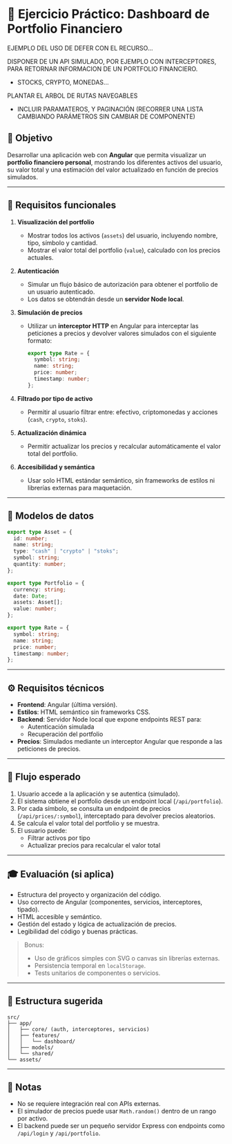 # 💼 Ejercicio Práctico: Dashboard de Portfolio Financiero

EJEMPLO DEL USO DE DEFER CON EL RECURSO...

DISPONER DE UN API SIMULADO, POR EJEMPLO CON INTERCEPTORES, PARA RETORNAR INFORMACION DE UN PORTFOLIO FINANCIERO.

- STOCKS, CRYPTO, MONEDAS...

PLANTAR EL ARBOL DE RUTAS NAVEGABLES

- INCLUIR PARAMATEROS, Y PAGINACIÓN (RECORRER UNA LISTA CAMBIANDO PARÁMETROS SIN CAMBIAR DE COMPONENTE)

## 🎯 Objetivo

Desarrollar una aplicación web con **Angular** que permita visualizar un **portfolio financiero personal**, mostrando los diferentes activos del usuario, su valor total y una estimación del valor actualizado en función de precios simulados.

---

## 🧱 Requisitos funcionales

1. **Visualización del portfolio**

   - Mostrar todos los activos (`assets`) del usuario, incluyendo nombre, tipo, símbolo y cantidad.
   - Mostrar el valor total del portfolio (`value`), calculado con los precios actuales.

2. **Autenticación**

   - Simular un flujo básico de autorización para obtener el portfolio de un usuario autenticado.
   - Los datos se obtendrán desde un **servidor Node local**.

3. **Simulación de precios**

   - Utilizar un **interceptor HTTP** en Angular para interceptar las peticiones a precios y devolver valores simulados con el siguiente formato:
     ```ts
     export type Rate = {
       symbol: string;
       name: string;
       price: number;
       timestamp: number;
     };
     ```

4. **Filtrado por tipo de activo**

   - Permitir al usuario filtrar entre: efectivo, criptomonedas y acciones (`cash`, `crypto`, `stoks`).

5. **Actualización dinámica**

   - Permitir actualizar los precios y recalcular automáticamente el valor total del portfolio.

6. **Accesibilidad y semántica**
   - Usar solo HTML estándar semántico, sin frameworks de estilos ni librerías externas para maquetación.

---

## 🧾 Modelos de datos

```ts
export type Asset = {
  id: number;
  name: string;
  type: "cash" | "crypto" | "stoks";
  symbol: string;
  quantity: number;
};

export type Portfolio = {
  currency: string;
  date: Date;
  assets: Asset[];
  value: number;
};

export type Rate = {
  symbol: string;
  name: string;
  price: number;
  timestamp: number;
};
```

---

## ⚙️ Requisitos técnicos

- **Frontend**: Angular (última versión).
- **Estilos**: HTML semántico sin frameworks CSS.
- **Backend**: Servidor Node local que expone endpoints REST para:
  - Autenticación simulada
  - Recuperación del portfolio
- **Precios**: Simulados mediante un interceptor Angular que responde a las peticiones de precios.

---

## 🔄 Flujo esperado

1. Usuario accede a la aplicación y se autentica (simulado).
2. El sistema obtiene el portfolio desde un endpoint local (`/api/portfolio`).
3. Por cada símbolo, se consulta un endpoint de precios (`/api/prices/:symbol`), interceptado para devolver precios aleatorios.
4. Se calcula el valor total del portfolio y se muestra.
5. El usuario puede:
   - Filtrar activos por tipo
   - Actualizar precios para recalcular el valor total

---

## 🎓 Evaluación (si aplica)

- Estructura del proyecto y organización del código.
- Uso correcto de Angular (componentes, servicios, interceptores, tipado).
- HTML accesible y semántico.
- Gestión del estado y lógica de actualización de precios.
- Legibilidad del código y buenas prácticas.

> Bonus:
>
> - Uso de gráficos simples con SVG o canvas sin librerías externas.
> - Persistencia temporal en `localStorage`.
> - Tests unitarios de componentes o servicios.

---

## 📁 Estructura sugerida

```
src/
├── app/
│   ├── core/ (auth, interceptores, servicios)
│   ├── features/
│   │   └── dashboard/
│   ├── models/
│   └── shared/
└── assets/
```

---

## 📌 Notas

- No se requiere integración real con APIs externas.
- El simulador de precios puede usar `Math.random()` dentro de un rango por activo.
- El backend puede ser un pequeño servidor Express con endpoints como `/api/login` y `/api/portfolio`.
